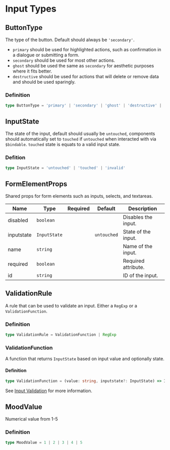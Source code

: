 # Input Types

## ButtonType

The type of the button. Default should always be `'secondary'`.

- `primary` should be used for highlighted actions, such as confirmation in a dialogue or submitting a form.
- `secondary` should be used for most other actions.
- `ghost` should be used the same as `secondary` for aesthetic purposes where it fits better.
- `destructive` should be used for actions that will delete or remove data and should be used sparingly.

### Definition

```ts
type ButtonType = 'primary' | 'secondary' | 'ghost' | 'destructive' | 'navigation'
```

## InputState

The state of the input, default should usually be `untouched`, components should automatically set to `touched` if `untouched` when interacted with via `$bindable`. `touched` state is equats to a valid input state.

### Defition

```ts
type InputState = 'untouched' | 'touched' | 'invalid'
```

## FormElementProps

Shared props for form elements such as inputs, selects, and textareas.

| Name       | Type         | Required | Default     | Description         |
| ---------- | ------------ | :------: | ----------- | ------------------- |
| disabled   | `boolean`    |          |             | Disables the input. |
| inputstate | `InputState` |          | `untouched` | State of the input. |
| name       | `string`     |          |             | Name of the input.  |
| required   | `boolean`    |          |             | Required attribute. |
| id         | `string`     |          |             | ID of the input.    |

## ValidationRule

A rule that can be used to validate an input. Either a `RegExp` or a `ValidationFunction`.

### Definition

```ts
type ValidationRule = ValidationFunction | RegExp
```

### ValidationFunction

A function that returns `InputState` based on input value and optionally state.

#### Definition

```ts
type ValidationFunction = (value: string, inputstate?: InputState) => InputState
```

See [Input Validation](/docs/components/input#validation) for more information.

## MoodValue

Numerical value from 1-5

### Definition

```ts
type MoodValue = 1 | 2 | 3 | 4 | 5
```
